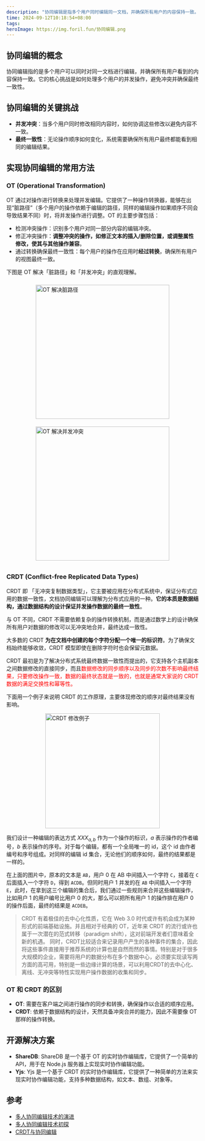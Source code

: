 ```yaml
---
description: "协同编辑是指多个用户同时编辑同一文档，并确保所有用户的内容保持一致。本文介绍了两种常见的协同编辑实现方式：基于操作转换（OT）和无冲突复制数据类型（CRDT），并深入探讨了 CRDT 在去中心化协同编辑中的潜在应用及其未来发展。"
time: 2024-09-12T10:18:54+08:00
tags: 
heroImage: https://img.foril.fun/协同编辑.png
---
```


## 协同编辑的概念

协同编辑指的是多个用户可以同时对同一文档进行编辑，并确保所有用户看到的内容保持一致。它的核心挑战是如何处理多个用户的并发操作，避免冲突并确保最终一致性。

## 协同编辑的关键挑战

- **并发冲突**：当多个用户同时修改相同内容时，如何协调这些修改以避免内容不一致。
- **最终一致性**：无论操作顺序如何变化，系统需要确保所有用户最终都能看到相同的编辑结果。

## 实现协同编辑的常用方法

### OT (Operational Transformation)

OT 通过对操作进行转换来处理并发编辑。它提供了一种操作转换器，能够在出现“脏路径”（多个用户的操作依赖于编辑的路径，同样的编辑操作如果顺序不同会导致结果不同）时，将并发操作进行调整。OT 的主要步骤包括：
- 检测冲突操作：识别多个用户对同一部分内容的编辑冲突。
- 修正冲突操作：**调整冲突的操作，如修正文本的插入/删除位置，或调整属性修改，使其与其他操作兼容**。
- 通过转换确保最终一致性：每个用户的操作在应用时**经过转换**，确保所有用户的视图最终一致。

下图是 OT 解决「脏路径」和「并发冲突」的直观理解。

<div style="display: flex; flex-wrap: wrap; justify-content: center; align-items: center;">
  <img alt="OT 解决脏路径" src="https://img.foril.fun/OT 解决脏路径.png" style="max-width: 600px; width: 350px; margin: 10px;">
  <img alt="OT 解决并发冲突" src="https://img.foril.fun/OT 解决并发冲突.png" style="max-width: 600px; width: 350px; margin: 10px;">
</div>


### CRDT (Conflict-free Replicated Data Types)

CRDT 即 「无冲突复制数据类型」，它主要被应用在分布式系统中，保证分布式应用的数据一致性，文档协同编辑可以理解为分布式应用的一种。**它的本质是数据结构，通过数据结构的设计保证并发操作数据的最终一致性**。

与 OT 不同，CRDT 不需要依赖复杂的操作转换机制，而是通过数学上的设计确保所有用户对数据的修改可以无冲突地合并，最终达成一致性。

大多数的 CRDT **为在文档中创建的每个字符分配一个唯一的标识符**。为了确保文档始终能够收敛，CRDT 模型即使在删除字符时也会保留元数据。

CRDT 最初是为了解决分布式系统最终数据一致性而提出的，它支持各个主机副本之间数据修改的直接同步，而且<span style="color: red">数据修改的同步顺序以及同步的次数不影响最终结果，只要修改操作一致，数据的最终状态就是一致的，也就是通常大家说的 CRDT 数据的满足交换性和幂等性。</span>

下面用一个例子来说明 CRDT 的工作原理，主要体现修改的顺序对最终结果没有影响。

<img alt="CRDT 修改例子" src="https://img.foril.fun/CRDT 修改例子.png" width=300px style="display: block; margin:10px auto"/>

我们设计一种编辑的表达方式 $XXX_{a,b}$ 作为一个操作的标识，$a$ 表示操作的作者编号，$b$ 表示操作的序号。对于每个编辑，都有一个全局唯一的 id，这个 id 由作者编号和序号组成。对同样的编辑 id 集合，无论他们的顺序如何，最终的结果都是一样的。

在上面的图片中，原本的文本是 `AB`，用户 0 在 AB 中间插入一个字符 `C`，接着在 `C` 后面插入一个字符 `D`，得到 `ACDB`。但同时用户 1 并发的在 `AB` 中间插入一个字符 `E`，此时，在拿到这三个编辑的集合后，我们通过一些规则来合并这些编辑操作，比如用户 1 的用户编号比用户 0 的大，那么可以把所有用户 1 的操作排在用户 0 的操作后面，最终的结果是 `ACDEB`。

> CRDT 有着极佳的去中心化性质，它在 Web 3.0 时代或许有机会成为某种形式的前端基础设施。并且相对于经典的 OT，近年来 CRDT 的流行或许也属于一次潜在的范式转移（paradigm shift），这对前端开发者们意味着全新的机遇。
同时，CRDT比较适合来记录用户产生的各种事件的集合，因此将这些事件直接用于推荐系统的计算也是自然而然的事情。特别是对于很多大规模的企业，需要将用户的数据分布在多个数据中心，必须要实现读写两方面的高可用，特别是一些边缘计算的场景，可以利用CRDT的去中心化、离线、无冲突等特性实现用户操作数据的收集和同步。

### OT 和 CRDT 的区别

- **OT**: 需要在客户端之间进行操作的同步和转换，确保操作以合适的顺序应用。
- **CRDT**: 依赖于数据结构的设计，天然具备冲突合并的能力，因此不需要像 OT 那样的操作转换。

## 开源解决方案

- **ShareDB**: ShareDB 是一个基于 OT 的实时协作编辑库，它提供了一个简单的 API，用于在 Node.js 服务器上实现实时协作编辑功能。
- **Yjs**: Yjs 是一个基于 CRDT 的实时协作编辑库，它提供了一种简单的方法来实现实时协作编辑功能，支持多种数据结构，如文本、数组、对象等。

## 参考

- [多人协同编辑技术的演进](https://juejin.cn/post/7030327005665034247)
- [多人协同编辑技术初探](https://www.ctyun.cn/developer/article/430592717156421)
- [CRDT与协同编辑](https://www.herui.club/archives/1066)